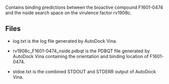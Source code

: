 Contains binding predictions between the bioactive compound F1601-0474 and the nside search space on the virulence factor rv1908c.

## Files

- log.txt is the log file generated by AutoDock Vina.

- rv1908c_F1601-0474_nside.pdbqt is the PDBQT file generated by AutoDock Vina containing the orientation and binding location of F1601-0474.

- stdoe.txt is the combined STDOUT and STDERR output of AutoDock Vina.

